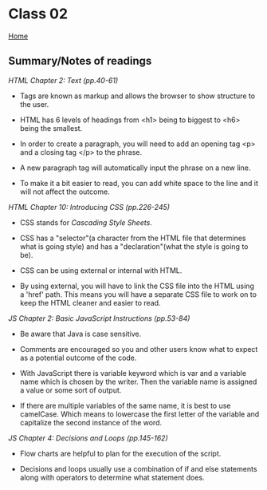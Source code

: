 
# Class 02

[Home](https://markjackson28.github.io/reading-notes/)

## Summary/Notes of readings 

*HTML Chapter 2: Text (pp.40-61)*

- Tags are known as markup and allows the browser to show structure to the user.

- HTML has 6 levels of headings from <h1\> being to biggest to <h6\> being the smallest. 

- In order to create a paragraph, you will need to add an opening tag <p\> and a closing tag </p\> to the phrase.

- A new paragraph tag will automatically input the phrase on a new line.

- To make it a bit easier to read, you can add white space to the line and it will not affect the outcome. 

*HTML Chapter 10: Introducing CSS (pp.226-245)*

- CSS stands for *Cascading Style Sheets*.

- CSS has a "selector"(a character from the HTML file that determines what is going style) and has a "declaration"(what the style is going to be).

- CSS can be using external or internal with HTML.

- By using external, you will have to link the CSS file into the HTML using a 'href' path. This means you will have a separate CSS file to work on to keep the HTML cleaner and easier to read.

*JS Chapter 2: Basic JavaScript Instructions (pp.53-84)*

- Be aware that Java is case sensitive.

- Comments are encouraged so you and other users know what to expect as a potential outcome of the code.

- With JavaScript there is variable keyword which is var and a variable name which is chosen by the writer. Then the variable name is assigned a value or some sort of output. 

- If there are multiple variables of the same name, it is best to use camelCase. Which means to lowercase the first letter of the variable and capitalize the second instance of the word.

*JS Chapter 4: Decisions and Loops (pp.145-162)*

- Flow charts are helpful to plan for the execution of the script.

- Decisions and loops usually use a combination of if and else statements along with operators to determine what statement does. 
